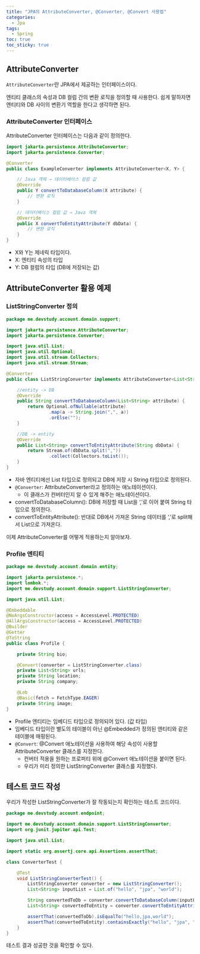 ```yaml
---
title: "JPA의 AttributeConverter, @Converter, @Convert 사용법"
categories:
  - Jpa
tags:
  - Spring
toc: true
toc_sticky: true
---
```


## AttributeConverter

`AttributeConverter`란 JPA에서 제공하는 인터페이스이다.

엔티티 클래스의 속성과 DB 컬럼 간의 변환 로직을 정의할 때 사용한다. 쉽게 말하자면 엔티티와 DB 사이의 변환기 역할을 한다고 생각하면 된다.

### AttributeConverter 인터페이스

AttributeConverter 인터페이스는 다음과 같이 정의한다.

```java
import jakarta.persistence.AttributeConverter;
import jakarta.persistence.Converter;

@Converter
public class ExampleConverter implements AttributeConverter<X, Y> {

    // Java 객체 → 데이터베이스 컬럼 값
    @Override
    public Y convertToDatabaseColumn(X attribute) {
        // 변환 로직
    }

    // 데이터베이스 컬럼 값 → Java 객체
    @Override
    public X convertToEntityAttribute(Y dbData) {
        // 변환 로직
    }
}
```

- X와 Y는 제네릭 타입이다.
- X: 엔티티 속성의 타입
- Y: DB 컬럼의 타입 (DB에 저장되는 값)

## AttributeConverter 활용 예제

### ListStringConverter 정의

```java
package me.devstudy.account.domain.support;

import jakarta.persistence.AttributeConverter;
import jakarta.persistence.Converter;

import java.util.List;
import java.util.Optional;
import java.util.stream.Collectors;
import java.util.stream.Stream;

@Converter
public class ListStringConverter implements AttributeConverter<List<String>, String> {

    //entity -> DB
    @Override
    public String convertToDatabaseColumn(List<String> attribute) {
        return Optional.ofNullable(attribute)
                .map(a -> String.join(",", a))
                .orElse("");
    }

    //DB -> entity
    @Override
    public List<String> convertToEntityAttribute(String dbData) {
        return Stream.of(dbData.split(","))
                .collect(Collectors.toList());
    }
}
```

- 자바 엔티티에선 List<String> 타입으로 정의되고 DB에 저장 시 String 타입으로 정의된다.
- `@Converter`: AttributeConverter라고 정의하는 애노테이션이다.
    - 이 클래스가 컨버터인지 알 수 있게 해주는 애노테이션이다.
- convertToDatabaseColumn(): DB에 저장할 때 List<String>을 ‘,’로 이어 붙여 String 타입으로 정의한다.
- convertToEntityAttribute(): 반대로 DB에서 가져온 String 데이터를 ‘,’로 split해서 List<String>으로 가져온다.

이제 AttributeConverter를 어떻게 적용하는지 알아보자.

### Profile 엔티티

```java
package me.devstudy.account.domain.entity;

import jakarta.persistence.*;
import lombok.*;
import me.devstudy.account.domain.support.ListStringConverter;

import java.util.List;

@Embeddable
@NoArgsConstructor(access = AccessLevel.PROTECTED)
@AllArgsConstructor(access = AccessLevel.PROTECTED)
@Builder
@Getter
@ToString
public class Profile {

    private String bio;

    @Convert(converter = ListStringConverter.class)
    private List<String> urls;
    private String location;
    private String company;

    @Lob
    @Basic(fetch = FetchType.EAGER)
    private String image;
}
```

- Profile 엔티티는 임베디드 타입으로 정의되어 있다. (값 타입)
- 임베디드 타입이란 별도의 테이블이 아닌 @Embedded가 정의된 엔티티와 같은 테이블에 매핑된다.
- `@Convert`: @Convert 애노테이션을 사용하여 해당 속성이 사용할 AttributeConverter 클래스를 지정한다.
    - 컨버터 적용을 원하는 프로퍼티 위에 @Convert 애노테이션을 붙이면 된다.
    - 우리가 미리 정의한 ListStringConverter 클래스를 지정했다.

## 테스트 코드 작성

우리가 작성한 ListStringConverter가 잘 작동되는지 확인하는 테스트 코드이다.

```java
package me.devstudy.account.endpoint;

import me.devstudy.account.domain.support.ListStringConverter;
import org.junit.jupiter.api.Test;

import java.util.List;

import static org.assertj.core.api.Assertions.assertThat;

class ConverterTest {

    @Test
    void ListStringConverterTest() {
        ListStringConverter converter = new ListStringConverter();
        List<String> inputList = List.of("hello", "jpa", "world");

        String convertedToDb = converter.convertToDatabaseColumn(inputList);
        List<String> convertedToEntity = converter.convertToEntityAttribute(convertedToDb);

        assertThat(convertedToDb).isEqualTo("hello,jpa,world");
        assertThat(convertedToEntity).containsExactly("hello", "jpa", "world");
    }
}

```

테스트 결과 성공한 것을 확인할 수 있다.